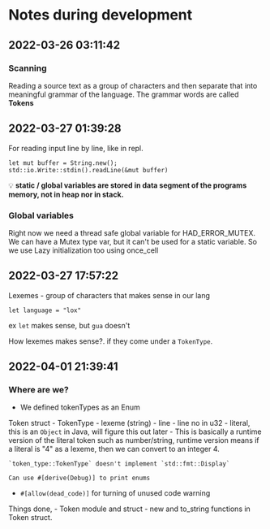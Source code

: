 # Notes during development

## 2022-03-26 03:11:42

### Scanning
Reading a source text as a group of characters and then separate that into meaningful grammar of the language.
The grammar words are called **Tokens**

## 2022-03-27 01:39:28
For reading input line by line, like in repl.

```
let mut buffer = String.new();
std::io.Write::stdin().readLine(&mut buffer)
```

💡 **static / global variables are stored in data segment of the programs memory, not in heap nor in stack.**

### Global variables
Right now we need a thread safe global variable for HAD_ERROR_MUTEX.
We can have a Mutex<bool> type var, but it can't be used for a static variable.
So we use Lazy initialization too using once_cell

## 2022-03-27 17:57:22

Lexemes - group of characters that makes sense in our lang
```
let language = "lox"
```
ex `let` makes sense, but `gua` doesn't

How lexemes makes sense?. if they come under a `TokenType`. 

## 2022-04-01 21:39:41
### Where are we?
- We defined tokenTypes as an Enum

Token struct
    - TokenType
    - lexeme (string)
    - line - line no in u32
    - literal, this is an `Object` in Java, will figure this out later
        - This is basically a runtime version of the literal token such as number/string, runtime version means if a literal is "4" as a lexeme, then we can convert to an integer 4.

```
`token_type::TokenType` doesn't implement `std::fmt::Display`

Can use #[derive(Debug)] to print enums
```

- `#[allow(dead_code)]` for turning of unused code warning

Things done,
    - Token module and struct
    - new and to_string functions in Token struct.



